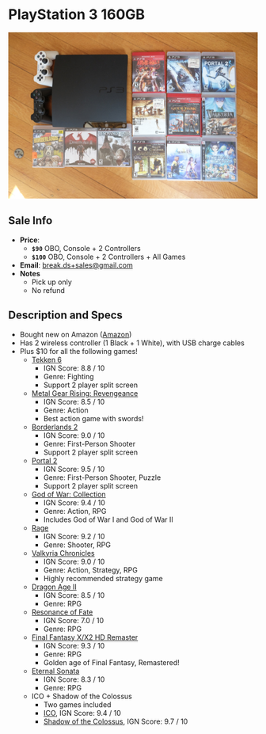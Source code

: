 # PlayStation 3 160GB

![PS3](https://github.com/breakds/moving-sales/blob/master/photo/resized/PS3.png)

## Sale Info

* **Price**: 
  * **`$90`** OBO, Console + 2 Controllers
  * **`$100`** OBO, Console + 2 Controllers + All Games
* **Email**: break.ds+sales@gmail.com
* **Notes** 
  * Pick up only
  * No refund

## Description and Specs

* Bought new on Amazon ([Amazon](https://www.amazon.com/gp/product/B003VUO6H4/ref=oh_aui_search_detailpage?ie=UTF8&psc=1))
* Has 2 wireless controller (1 Black + 1 White), with USB charge cables
* Plus $10 for all the following games!
  * [Tekken 6](http://www.ign.com/games/tekken-6/ps3-748466)
    * IGN Score: 8.8 / 10
    * Genre: Fighting
    * Support 2 player split screen
  * [Metal Gear Rising: Revengeance](http://www.ign.com/games/metal-gear-rising-revengeance/ps3-14276686)
    * IGN Score: 8.5 / 10
    * Genre: Action
    * Best action game with swords!
  * [Borderlands 2](http://www.ign.com/games/borderlands-2/ps3-94189)
    * IGN Score: 9.0 / 10
    * Genre: First-Person Shooter
    * Support 2 player split screen
  * [Portal 2](http://www.ign.com/games/portal-2/pc-14237322)
    * IGN Score: 9.5 / 10
    * Genre: First-Person Shooter, Puzzle
    * Support 2 player split screen
  * [God of War: Collection](http://www.ign.com/games/god-of-war-collection/ps3-29855)
    * IGN Score: 9.4 / 10
    * Genre: Action, RPG
    * Includes God of War I and God of War II
  * [Rage](http://www.ign.com/games/rage/mac-926416)
    * IGN Score: 9.2 / 10
    * Genre: Shooter, RPG
  * [Valkyria Chronicles](http://www.ign.com/games/valkyria-chronicles/ps3-950634)
    * IGN Score: 9.0 / 10
    * Genre: Action, Strategy, RPG
    * Highly recommended strategy game
  * [Dragon Age II](http://www.ign.com/games/dragon-age-ii/pc-61075)
    * IGN Score: 8.5 / 10
    * Genre: RPG
  * [Resonance of Fate](http://www.ign.com/games/resonance-of-fate/xbox-360-14336224)
    * IGN Score: 7.0 / 10
    * Genre: RPG
  * [Final Fantasy X/X2 HD Remaster](http://www.ign.com/games/final-fantasy-x-x-2-hd-remaster/vita-117911)
    * IGN Score: 9.3 / 10
    * Genre: RPG
    * Golden age of Final Fantasy, Remastered!
  * [Eternal Sonata](http://www.ign.com/games/eternal-sonata/xbox-360-761569)
    * IGN Score: 8.3 / 10
    * Genre: RPG
  * ICO + Shadow of the Colossus
    * Two games included
    * [ICO](http://www.ign.com/games/ico/ps2-14833), IGN Score: 9.4 / 10
    * [Shadow of the Colossus](http://www.ign.com/games/shadow-of-the-colossus/ps2-490849), IGN Score: 9.7 / 10
